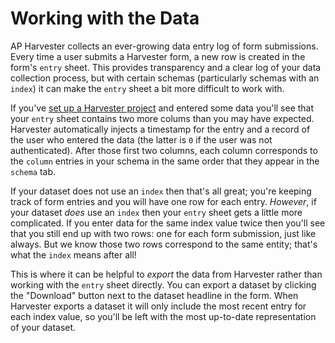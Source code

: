 Working with the Data
=====================

AP Harvester collects an ever-growing data entry log of form submissions. Every
time a user submits a Harvester form, a new row is created in the form's
`entry` sheet. This provides transparency and a clear log of your data
collection process, but with certain schemas (particularly schemas with an
`index`) it can make the `entry` sheet a bit more difficult to work with.

If you've [set up a Harvester project][docs-first-project] and entered some
data you'll see that your `entry` sheet contains two more colums than you may
have expected. Harvester automatically injects a timestamp for the entry and
a record of the user who entered the data (the latter is `0` if the user was
not authenticated). After those first two columns, each column corresponds to
the `column` entries in your schema in the same order that they appear in the
`schema` tab.

If your dataset does not use an `index` then that's all great; you're keeping
track of form entries and you will have one row for each entry. _However_, if
your dataset _does_ use an `index` then your `entry` sheet gets a little more
complicated. If you enter data for the same index value twice then you'll see
that you still end up with two rows: one for each form submission, just like
always. But we know those two rows correspond to the same entity; that's what
the `index` means after all!

This is where it can be helpful to _export_ the data from Harvester rather than
working with the `entry` sheet directly. You can export a dataset by clicking
the "Download" button next to the dataset headline in the form. When Harvester
exports a dataset it will only include the most recent entry for each index
value, so you'll be left with the most up-to-date representation of your
dataset.

[docs-first-project]: ./first_project.md
